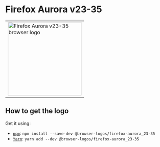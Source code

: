 Firefox Aurora v23-35
=====================

<!-- markdownlint-disable line-length no-inline-html -->
<table>
    <tr height=240>
        <td>
            <a href="https://github.com/alrra/browser-logos/tree/896ab303b43decd25c518ea5dc0081e6974d344a/src/archive/firefox-aurora_23-35">
                <img width=230 src="https://raw.githubusercontent.com/alrra/browser-logos/896ab303b43decd25c518ea5dc0081e6974d344a/src/archive/firefox-aurora_23-35/firefox-aurora_23-35_512x512.png" alt="Firefox Aurora v23-35 browser logo">
            </a>
        </td>
    </tr>
</table>
<!-- markdownlint-enable line-length no-inline-html -->

How to get the logo
-------------------

Get it using:

* [`npm`][npm]: `npm install --save-dev @browser-logos/firefox-aurora_23-35`
* [`Yarn`][yarn]: `yarn add --dev @browser-logos/firefox-aurora_23-35`

<!-- Link labels: -->

[npm]: https://www.npmjs.com/
[yarn]: https://yarnpkg.com/
